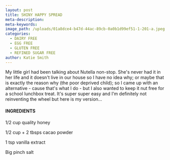 ```yaml
---
layout: post
title: SHINY HAPPY SPREAD
meta-description:
meta-keywords:
image_path: /uploads/01a8dce4-b47d-44ac-89cb-0a0b1d99ef51-1-201-a.jpeg
categories:
  - DAIRY FREE
  - EGG FREE
  - GLUTEN FREE
  - REFINED SUGAR FREE
author: Katie Smith
---
```

My little girl had been talking about Nutella non-stop. She's never had it in her life and it doesn't live in our house so I have no idea why; or maybe that is exactly the reason why (the poor deprived child); so I came up with an alternative - cause that's what I do - but I also wanted to keep it nut free for a school lunchbox treat. It's super super easy and I'm definitely not reinventing the wheel but here is my version...

#### INGREDIENTS&nbsp;

1/2 cup quality honey

1/2 cup + 2 tbsps cacao powder

1 tsp vanilla extract

Big pinch salt
